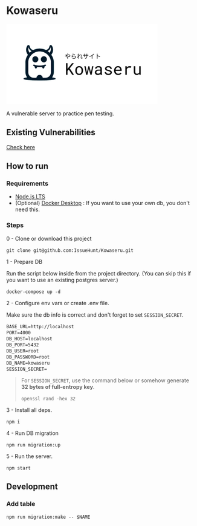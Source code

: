 
# Kowaseru

<img src='./assets/kowaseru.jpg' width="400">

A vulnerable server to practice pen testing.

## Existing Vulnerabilities

[Check here](./vulnerabilities.md)

## How to run

### Requirements

- [Node.js LTS](https://nodejs.org/en)
- (Optional) [Docker Desktop](https://docs.docker.com/compose/install/) : If you want to use your own db, you don't need this.

### Steps

0 - Clone or download this project

```
git clone git@github.com:IssueHunt/Kowaseru.git
```

1 - Prepare DB

Run the script below inside from the project directory.
(You can skip this if you want to use an existing postgres server.)

```
docker-compose up -d
```


2 - Configure env vars or create .env file.

Make sure the db info is correct and don't forget to set `SESSION_SECRET`.

```
BASE_URL=http://localhost
PORT=4000
DB_HOST=localhost
DB_PORT=5432
DB_USER=root
DB_PASSWORD=root
DB_NAME=kowaseru
SESSION_SECRET=
```

> For `SESSION_SECRET`, use the command below or somehow generate **32 bytes of full-entropy key**.
>
> ```
> openssl rand -hex 32
> ```

3 - Install all deps.

```
npm i
```

4 - Run DB migration

```
npm run migration:up
```

5 - Run the server.

```
npm start
```

## Development

### Add table

```
npm run migration:make -- $NAME
```
